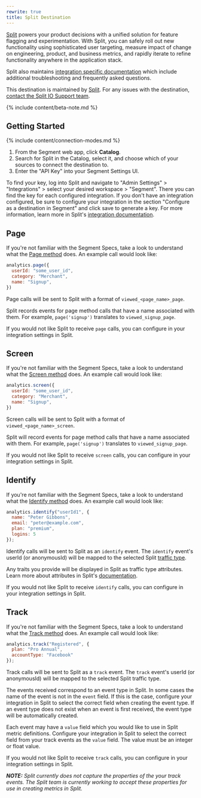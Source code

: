 ```yaml
---
rewrite: true
title: Split Destination
---
```


[Split](https://split.io/?utm_source=segmentio&utm_medium=docs&utm_campaign=partners) powers your product decisions with a unified solution for feature flagging and experimentation. With Split, you can safely roll out new functionality using sophisticated user targeting, measure impact of change on engineering, product, and business metrics, and rapidly iterate to refine functionality anywhere in the application stack.

Split also maintains [integration specific documentation](https://help.split.io/hc/en-us/articles/360020742532-Segment) which include additional troubleshooting and frequently asked questions.

This destination is maintained by [Split](https://split.io/?utm_source=segmentio&utm_medium=docs&utm_campaign=partners). For any issues with the destination, [contact the Split IO Support team](https://help.split.io/hc/en-us).

{% include content/beta-note.md %}

## Getting Started

{% include content/connection-modes.md %}

1. From the Segment web app, click **Catalog**.
2. Search for Split in the Catalog, select it, and choose which of your sources to connect the destination to.
3. Enter the "API Key" into your Segment Settings UI.

To find your key, log into Split and navigate to "Admin Settings" > "Integrations" > select your desired workspace > "Segment". There you can find the key for each configured integration. If you don't have an integration configured, be sure to configure your integration in the section "Configure as a destination in Segment" and click save to generate a key.  For more information, learn more in Split's [integration documentation](https://help.split.io/hc/en-us/articles/360020742532-Segment).

## Page

If you're not familiar with the Segment Specs, take a look to understand what the [Page method](/docs/connections/spec/page/) does. An example call would look like:

```js
analytics.page({
  userId: "some_user_id",
  category: "Merchant",
  name: "Signup",
})
```

Page calls will be sent to Split with a format of `viewed_<page_name>_page`.

Split records events for page method calls that have a name associated with them. For example, `page('signup')` translates to `viewed_signup_page`.

If you would not like Split to receive `page` calls, you can configure in your integration settings in Split.

## Screen

If you're not familiar with the Segment Specs, take a look to understand what the [Screen method](/docs/connections/spec/page/) does. An example call would look like:

```js
analytics.screen({
  userId: "some_user_id",
  category: "Merchant",
  name: "Signup",
})
```

Screen calls will be sent to Split with a format of `viewed_<page_name>_screen`.

Split will record events for page method calls that have a name associated with them. For example, `page('signup')` translates to `viewed_signup_page`.

If you would not like Split to receive `screen` calls, you can configure in your integration settings in Split.


## Identify

If you're not familiar with the Segment Specs, take a look to understand what the [Identify method](/docs/connections/spec/identify/) does. An example call would look like:

```js
analytics.identify("userId1", {
  name: "Peter Gibbons",
  email: "peter@example.com",
  plan: "premium",
  logins: 5
});
```

Identify calls will be sent to Split as an `identify` event. The `identify` event's userId (or anonymousId) will be mapped to the selected Split [traffic type](https://help.split.io/hc/en-us/articles/360019916311-Traffic-type).

Any traits you provide will be displayed in Split as traffic type attributes. Learn more about attributes in Split's [documentation](https://help.split.io/hc/en-us/articles/360020529772-Identifying-customers).

If you would not like Split to receive `identify` calls, you can configure in your integration settings in Split.

## Track

If you're not familiar with the Segment Specs, take a look to understand what the [Track method](/docs/connections/spec/track/) does. An example call would look like:

```js
analytics.track("Registered", {
  plan: "Pro Annual",
  accountType: "Facebook"
});
```

Track calls will be sent to Split as a `track` event. The `track` event's userId (or anonymousId) will be mapped to the selected Split traffic type.

The events received correspond to an event type in Split. In some cases the name of the event is not in the `event` field. If this is the case, configure your integration in Split to select the correct field when creating the event type. If an event type does not exist when an event is first received, the event type will be automatically created.

Each event may have a `value` field which you would like to use in Split metric definitions. Configure your integration in Split to select the correct field from your track events as the `value` field. The value must be an integer or float value.

If you would not like Split to receive `track` calls, you can configure in your integration settings in Split.

_**NOTE:** Split currently does not capture the properties of the your track events. The Split team is currently working to accept these properties for use in creating metrics in Split._
